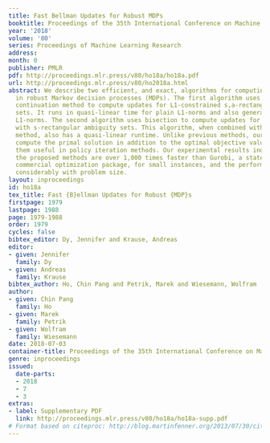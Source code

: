 ```yaml
---
title: Fast Bellman Updates for Robust MDPs
booktitle: Proceedings of the 35th International Conference on Machine Learning
year: '2018'
volume: '80'
series: Proceedings of Machine Learning Research
address: 
month: 0
publisher: PMLR
pdf: http://proceedings.mlr.press/v80/ho18a/ho18a.pdf
url: http://proceedings.mlr.press/v80/ho2018a.html
abstract: We describe two efficient, and exact, algorithms for computing Bellman updates
  in robust Markov decision processes (MDPs). The first algorithm uses a homotopy
  continuation method to compute updates for L1-constrained s,a-rectangular ambiguity
  sets. It runs in quasi-linear time for plain L1-norms and also generalizes to weighted
  L1-norms. The second algorithm uses bisection to compute updates for robust MDPs
  with s-rectangular ambiguity sets. This algorithm, when combined with the homotopy
  method, also has a quasi-linear runtime. Unlike previous methods, our algorithms
  compute the primal solution in addition to the optimal objective value, which makes
  them useful in policy iteration methods. Our experimental results indicate that
  the proposed methods are over 1,000 times faster than Gurobi, a state-of-the-art
  commercial optimization package, for small instances, and the performance gap grows
  considerably with problem size.
layout: inproceedings
id: ho18a
tex_title: Fast {B}ellman Updates for Robust {MDP}s
firstpage: 1979
lastpage: 1988
page: 1979-1988
order: 1979
cycles: false
bibtex_editor: Dy, Jennifer and Krause, Andreas
editor:
- given: Jennifer
  family: Dy
- given: Andreas
  family: Krause
bibtex_author: Ho, Chin Pang and Petrik, Marek and Wiesemann, Wolfram
author:
- given: Chin Pang
  family: Ho
- given: Marek
  family: Petrik
- given: Wolfram
  family: Wiesemann
date: 2018-07-03
container-title: Proceedings of the 35th International Conference on Machine Learning
genre: inproceedings
issued:
  date-parts:
  - 2018
  - 7
  - 3
extras:
- label: Supplementary PDF
  link: http://proceedings.mlr.press/v80/ho18a/ho18a-supp.pdf
# Format based on citeproc: http://blog.martinfenner.org/2013/07/30/citeproc-yaml-for-bibliographies/
---
```

